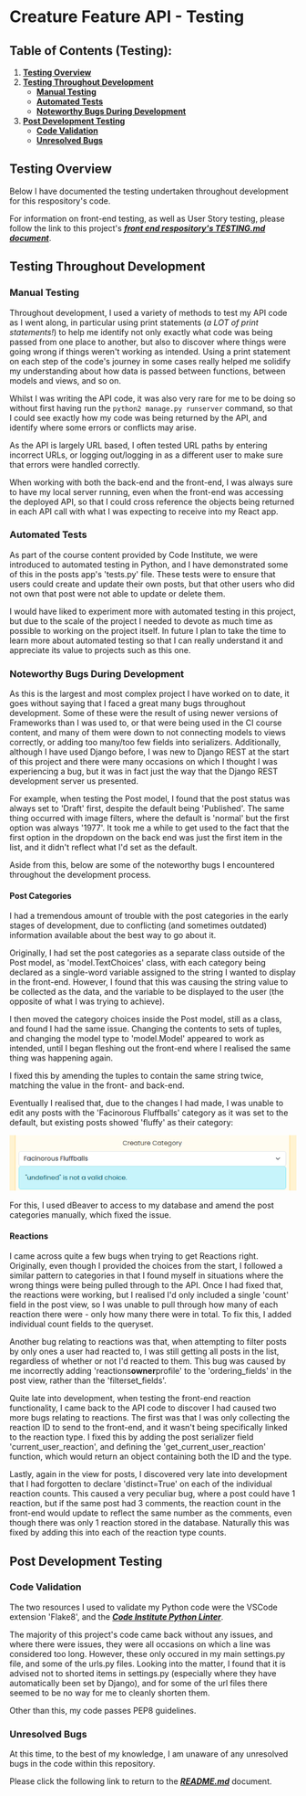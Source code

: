 # **Creature Feature API - Testing**

## **Table of Contents (Testing):**

1. [**Testing Overview**](#testing-overview)
1. [**Testing Throughout Development**](#testing-throughout-development)
   - [**Manual Testing**](#manual-testing)
   - [**Automated Tests**](#automated-tests)
   - [**Noteworthy Bugs During Development**](#noteworthy-bugs-during-development)
1. [**Post Development Testing**](#post-development-testing)
   - [**Code Validation**](#site-validation)
   - [**Unresolved Bugs**](#unresolved-bugs)

## **Testing Overview**

Below I have documented the testing undertaken throughout development for this respository's code.

For information on front-end testing, as well as User Story testing, please follow the link to this project's [**_front end respository's TESTING.md document_**](https://github.com/emmacadavra/creature-feature-react/blob/main/TESTING.md).

## **Testing Throughout Development**

### **Manual Testing**

Throughout development, I used a variety of methods to test my API code as I went along, in particular using print statements (_a LOT of print statements!_) to help me identify not only exactly what code was being passed from one place to another, but also to discover where things were going wrong if things weren't working as intended. Using a print statement on each step of the code's journey in some cases really helped me solidify my understanding about how data is passed between functions, between models and views, and so on.

Whilst I was writing the API code, it was also very rare for me to be doing so without first having run the `python2 manage.py runserver` command, so that I could see exactly how my code was being returned by the API, and identify where some errors or conflicts may arise.

As the API is largely URL based, I often tested URL paths by entering incorrect URLs, or logging out/logging in as a different user to make sure that errors were handled correctly. 

When working with both the back-end and the front-end, I was always sure to have my local server running, even when the front-end was accessing the deployed API, so that I could cross reference the objects being returned in each API call with what I was expecting to receive into my React app.

### **Automated Tests**

As part of the course content provided by Code Institute, we were introduced to automated testing in Python, and I have demonstrated some of this in the posts app's 'tests.py' file. These tests were to ensure that users could create and update their own posts, but that other users who did not own that post were not able to update or delete them.

I would have liked to experiment more with automated testing in this project, but due to the scale of the project I needed to devote as much time as possible to working on the project itself. In future I plan to take the time to learn more about automated testing so that I can really understand it and appreciate its value to projects such as this one.

### **Noteworthy Bugs During Development**

As this is the largest and most complex project I have worked on to date, it goes without saying that I faced a great many bugs throughout development. Some of these were the result of using newer versions of Frameworks than I was used to, or that were being used in the CI course content, and many of them were down to not connecting models to views correctly, or adding too many/too few fields into serializers. Additionally, although I have used Django before, I was new to Django REST at the start of this project and there were many occasions on which I thought I was experiencing a bug, but it was in fact just the way that the Django REST development server us presented.

For example, when testing the Post model, I found that the post status was always set to 'Draft' first, despite the default being 'Published'. The same thing occurred with image filters, where the default is 'normal' but the first option was always '1977'. It took me a while to get used to the fact that the first option in the dropdown on the back end was just the first item in the list, and it didn't reflect what I'd set as the default.

Aside from this, below are some of the noteworthy bugs I encountered throughout the development process.

#### Post Categories

I had a tremendous amount of trouble with the post categories in the early stages of development, due to conflicting (and sometimes outdated) information available about the best way to go about it.

Originally, I had set the post categories as a separate class outside of the Post model, as 'model.TextChoices' class, with each category being declared as a single-word variable assigned to the string I wanted to display in the front-end. However, I found that this was causing the string value to be collected as the data, and the variable to be displayed to the user (the opposite of what I was trying to achieve).

I then moved the category choices inside the Post model, still as a class, and found I had the same issue. Changing the contents to sets of tuples, and changing the model type to 'model.Model' appeared to work as intended, until I began fleshing out the front-end where I realised the same thing was happening again.

I fixed this by amending the tuples to contain the same string twice, matching the value in the front- and back-end.

Eventually I realised that, due to the changes I had made, I was unable to edit any posts with the 'Facinorous Fluffballs' category as it was set to the default, but existing posts showed 'fluffy' as their category:

![Error updating existing posts with default category](docs/images/fluffy-undefined.png)

For this, I used dBeaver to access to my database and amend the post categories manually, which fixed the issue.

#### Reactions

I came across quite a few bugs when trying to get Reactions right. Originally, even though I provided the choices from the start, I followed a similar pattern to categories in that I found myself in situations where the wrong things were being pulled through to the API. Once I had fixed that, the reactions were working, but I realised I'd only included a single 'count' field in the post view, so I was unable to pull through how many of each reaction there were - only how many there were in total. To fix this, I added individual count fields to the queryset.

Another bug relating to reactions was that, when attempting to filter posts by only ones a user had reacted to, I was still getting all posts in the list, regardless of whether or not I'd reacted to them. This bug was caused by me incorrectly adding 'reactions**owner**profile' to the 'ordering_fields' in the post view, rather than the 'filterset_fields'.

Quite late into development, when testing the front-end reaction functionality, I came back to the API code to discover I had caused two more bugs relating to reactions. The first was that I was only collecting the reaction ID to send to the front-end, and it wasn't being specifically linked to the reaction type. I fixed this by adding the post serializer field 'current_user_reaction', and defining the 'get_current_user_reaction' function, which would return an object containing both the ID and the type.

Lastly, again in the view for posts, I discovered very late into development that I had forgotten to declare 'distinct=True' on each of the individual reaction counts. This caused a very peculiar bug, where a post could have 1 reaction, but if the same post had 3 comments, the reaction count in the front-end would update to reflect the same number as the comments, even though there was only 1 reaction stored in the database. Naturally this was fixed by adding this into each of the reaction type counts.

## **Post Development Testing**

### **Code Validation**

The two resources I used to validate my Python code were the VSCode extension 'Flake8', and the [**_Code Institute Python Linter_**](https://pep8ci.herokuapp.com/#).

The majority of this project's code came back without any issues, and where there were issues, they were all occasions on which a line was considered too long. However, these only occured in my main settings.py file, and some of the urls.py files. Looking into the matter, I found that it is advised not to shorted items in settings.py (especially where they have automatically been set by Django), and for some of the url files there seemed to be no way for me to cleanly shorten them.

Other than this, my code passes PEP8 guidelines.

### **Unresolved Bugs**

At this time, to the best of my knowledge, I am unaware of any unresolved bugs in the code within this repository.

Please click the following link to return to the [**_README.md_**](README.md) document.
